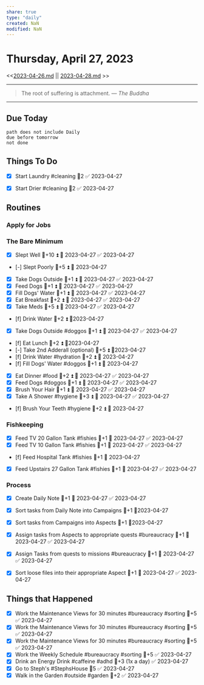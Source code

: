 ```yaml
---
share: true
type: "daily"
created: NaN 
modified: NaN
---
```

# Thursday, April 27, 2023
<<[2023-04-26.md](./2023-04-26.md) || [2023-04-28.md](./2023-04-28.md) >>

---

> The root of suffering is attachment.
> — <cite>The Buddha</cite>

---
## Due Today
```tasks
path does not include Daily
due before tomorrow
not done
```

## Things To Do






















- [x] Start Laundry #cleaning 🥄2 ✅ 2023-04-27
- [x] Start Drier #cleaning 🥄2 ✅ 2023-04-27




## Routines
### Apply for Jobs


### The Bare Minimum
- [x] Slept Well  🥄+10 ⏫ 📅 2023-04-27 ✅ 2023-04-27
- [-] Slept Poorly  🥄+5 ⏫ 📅 2023-04-27
- [x] Take Dogs Outside   🥄+1 ⏫ 📅 2023-04-27 ✅ 2023-04-27
- [x] Feed Dogs  🥄+1 ⏫ 📅 2023-04-27 ✅ 2023-04-27
- [x] Fill Dogs' Water  🥄+1 ⏫ 📅 2023-04-27 ✅ 2023-04-27
- [x] Eat Breakfast  🥄+2 ⏫ 📅 2023-04-27 ✅ 2023-04-27
- [x] Take Meds   🥄+5 ⏫ 📅 2023-04-27 ✅ 2023-04-27
- [f] Drink Water   🥄+2 ⏫ 📆2023-04-27
- [x] Take Dogs Outside #doggos  🥄+1 ⏫ 📅 2023-04-27 ✅ 2023-04-27
- [f] Eat Lunch  🥄+2 ⏫ 📆2023-04-27
- [-] Take 2nd Adderall (optional)  🥄+5 ⏫ 📆2023-04-27
- [f] Drink Water #hydration 🥄+2 ⏫ 📅 2023-04-27
- [f] Fill Dogs' Water #doggos 🥄+1 ⏫ 📅 2023-04-27
- [x] Eat Dinner #food 🥄+2 ⏫ 📅 2023-04-27 ✅ 2023-04-27
- [x] Feed Dogs #doggos 🥄+1 ⏫ 📅 2023-04-27 ✅ 2023-04-27
- [x] Brush Your Hair  🥄+1 ⏫ 📅 2023-04-27 ✅ 2023-04-27
- [x] Take A Shower #hygiene 🥄+3 ⏫ 📅 2023-04-27 ✅ 2023-04-27
- [f] Brush Your Teeth #hygiene 🥄+2 ⏫ 📅 2023-04-27


### Fishkeeping
- [x] Feed TV 20 Gallon Tank #fishies 🥄+1 📅 2023-04-27 ✅ 2023-04-27
- [x] Feed TV 10 Gallon Tank #fishies 🥄+1 📅 2023-04-27 ✅ 2023-04-27
- [f] Feed Hospital Tank #fishies 🥄+1 📅 2023-04-27
- [x] Feed Upstairs 27 Gallon Tank #fishies 🥄+1 📅 2023-04-27 ✅ 2023-04-27


### Process
- [x] Create Daily Note 🥄+1  📅 2023-04-27 ✅ 2023-04-27
- [x] Sort tasks from Daily Note into Campaigns  🥄+1  📆2023-04-27
- [x] Sort tasks from Campaigns into Aspects   🥄+1 📆2023-04-27
- [x] Assign tasks from Aspects to appropriate quests  #bureaucracy  🥄+1 📅 2023-04-27 ✅ 2023-04-27
- [x] Assign Tasks from quests to missions #bureaucracy  🥄+1 📅 2023-04-27 ✅ 2023-04-27
- [x] Sort loose files into their appropriate Aspect  🥄+1 📅 2023-04-27 ✅ 2023-04-27




## Things that Happened
- [x] Work the Maintenance Views for 30 minutes #bureaucracy #sorting 🥄+5 ✅ 2023-04-27
- [x] Work the Maintenance Views for 30 minutes #bureaucracy #sorting 🥄+5 ✅ 2023-04-27
- [x] Work the Maintenance Views for 30 minutes #bureaucracy #sorting 🥄+5 ✅ 2023-04-27
- [x] Work the Weekly Schedule #bureaucracy #sorting 🥄+5 ✅ 2023-04-27
- [x] Drink an Energy Drink #caffeine #adhd 🥄+3 (1x a day) ✅ 2023-04-27
- [x] Go to Steph's #StephsHouse 🥄5 ✅ 2023-04-27
- [x] Walk in the Garden #outside #garden 🥄+2 ✅ 2023-04-27